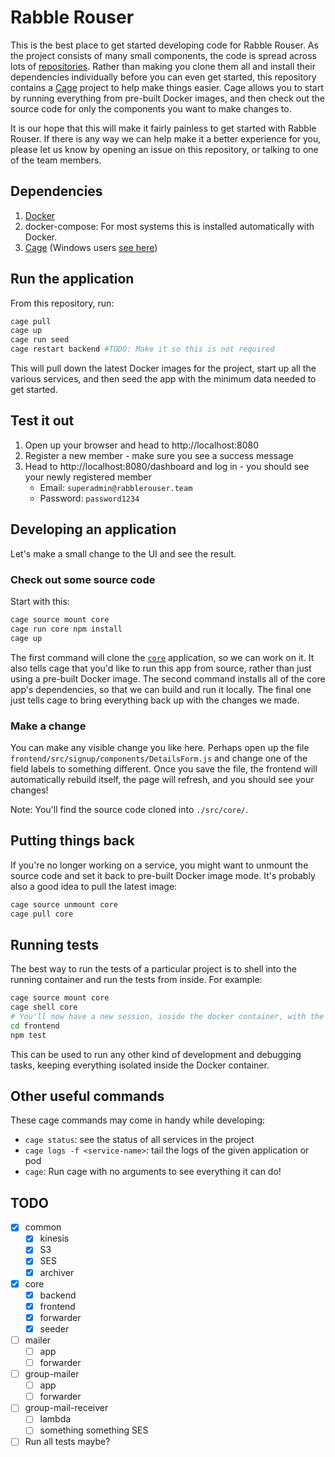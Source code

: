 # Rabble Rouser

This is the best place to get started developing code for Rabble Rouser. As the project consists of many small components,
the code is spread across lots of [repositories](https://github.com/rabblerouser). Rather than making you clone them all
and install their dependencies individually before you can even get started, this repository contains a [Cage](http://cage.faraday.io)
project to help make things easier. Cage allows you to start by running everything from pre-built Docker images, and
then check out the source code for only the components you want to make changes to.

It is our hope that this will make it fairly painless to get started with Rabble Rouser. If there is any way we can help
make it a better experience for you, please let us know by opening an issue on this repository, or talking to one of the
team members.

## Dependencies

1. [Docker](https://store.docker.com/search?type=edition&offering=community)
2. docker-compose: For most systems this is installed automatically with Docker.
3. [Cage](http://cage.faraday.io/setup) (Windows users [see here](https://github.com/faradayio/cage/blob/master/WINDOWS.md))

## Run the application

From this repository, run:

```sh
cage pull
cage up
cage run seed
cage restart backend #TODO: Make it so this is not required
```

This will pull down the latest Docker images for the project, start up all the various services, and then seed the app
with the minimum data needed to get started.

## Test it out

1. Open up your browser and head to http://localhost:8080
2. Register a new member - make sure you see a success message
3. Head to http://localhost:8080/dashboard and log in - you should see your newly registered member
    - Email: `superadmin@rabblerouser.team`
    - Password: `password1234`

## Developing an application

Let's make a small change to the UI and see the result.

### Check out some source code

Start with this:

```sh
cage source mount core
cage run core npm install
cage up
```

The first command will clone the [`core`](https://github.com/rabblerouser/core) application, so we can work on it. It
also tells cage that you'd like to run this app from source, rather than just using a pre-built Docker image.
The second command installs all of the core app's dependencies, so that we can build and run it locally.
The final one just tells cage to bring everything back up with the changes we made.

### Make a change

You can make any visible change you like here. Perhaps open up the file `frontend/src/signup/components/DetailsForm.js`
and change one of the field labels to something different. Once you save the file, the frontend will automatically
rebuild itself, the page will refresh, and you should see your changes!

Note: You'll find the source code cloned into `./src/core/`.

## Putting things back

If you're no longer working on a service, you might want to unmount the source code and set it back to pre-built Docker
image mode. It's probably also a good idea to pull the latest image:

```sh
cage source unmount core
cage pull core
```

## Running tests
The best way to run the tests of a particular project is to shell into the running container and run the tests from
inside. For example:

```sh
cage source mount core
cage shell core
# You'll now have a new session, inside the docker container, with the source mounted from your host machine
cd frontend
npm test
```

This can be used to run any other kind of development and debugging tasks, keeping everything isolated inside the Docker
container.

## Other useful commands

These cage commands may come in handy while developing:

- `cage status`: see the status of all services in the project
- `cage logs -f <service-name>`: tail the logs of the given application or pod
- `cage`: Run cage with no arguments to see everything it can do!

## TODO
- [x] common
  - [x] kinesis
  - [x] S3
  - [x] SES
  - [x] archiver
- [x] core
  - [x] backend
  - [x] frontend
  - [x] forwarder
  - [x] seeder
- [ ] mailer
  - [ ] app
  - [ ] forwarder
- [ ] group-mailer
  - [ ] app
  - [ ] forwarder
- [ ] group-mail-receiver
  - [ ] lambda
  - [ ] something something SES
- [ ] Run all tests maybe?

